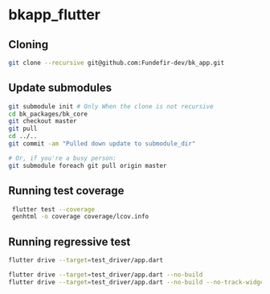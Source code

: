 # bkapp_flutter

## Cloning

```sh
git clone --recursive git@github.com:Fundefir-dev/bk_app.git
```

## Update submodules

```sh
git submodule init # Only When the clone is not recursive
cd bk_packages/bk_core
git checkout master
git pull
cd ../..
git commit -am "Pulled down update to submodule_dir"

# Or, if you're a busy person:
git submodule foreach git pull origin master
```

## Running test coverage

```sh
 flutter test --coverage
 genhtml -o coverage coverage/lcov.info
```

## Running regressive test

```sh
flutter drive --target=test_driver/app.dart

flutter drive --target=test_driver/app.dart --no-build
flutter drive --target=test_driver/app.dart --no-build --no-track-widget-creation
```

